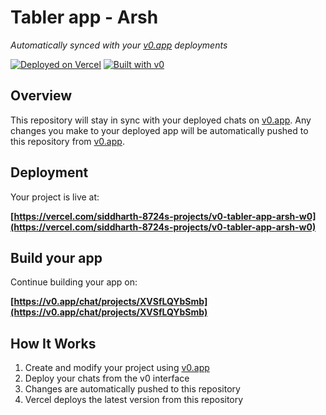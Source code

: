 # Tabler app - Arsh

*Automatically synced with your [v0.app](https://v0.app) deployments*

[![Deployed on Vercel](https://img.shields.io/badge/Deployed%20on-Vercel-black?style=for-the-badge&logo=vercel)](https://vercel.com/siddharth-8724s-projects/v0-tabler-app-arsh-w0)
[![Built with v0](https://img.shields.io/badge/Built%20with-v0.app-black?style=for-the-badge)](https://v0.app/chat/projects/XVSfLQYbSmb)

## Overview

This repository will stay in sync with your deployed chats on [v0.app](https://v0.app).
Any changes you make to your deployed app will be automatically pushed to this repository from [v0.app](https://v0.app).

## Deployment

Your project is live at:

**[https://vercel.com/siddharth-8724s-projects/v0-tabler-app-arsh-w0](https://vercel.com/siddharth-8724s-projects/v0-tabler-app-arsh-w0)**

## Build your app

Continue building your app on:

**[https://v0.app/chat/projects/XVSfLQYbSmb](https://v0.app/chat/projects/XVSfLQYbSmb)**

## How It Works

1. Create and modify your project using [v0.app](https://v0.app)
2. Deploy your chats from the v0 interface
3. Changes are automatically pushed to this repository
4. Vercel deploys the latest version from this repository